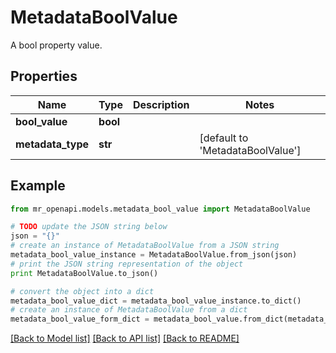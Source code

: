 # MetadataBoolValue

A bool property value.

## Properties
Name | Type | Description | Notes
------------ | ------------- | ------------- | -------------
**bool_value** | **bool** |  | 
**metadata_type** | **str** |  | [default to 'MetadataBoolValue']

## Example

```python
from mr_openapi.models.metadata_bool_value import MetadataBoolValue

# TODO update the JSON string below
json = "{}"
# create an instance of MetadataBoolValue from a JSON string
metadata_bool_value_instance = MetadataBoolValue.from_json(json)
# print the JSON string representation of the object
print MetadataBoolValue.to_json()

# convert the object into a dict
metadata_bool_value_dict = metadata_bool_value_instance.to_dict()
# create an instance of MetadataBoolValue from a dict
metadata_bool_value_form_dict = metadata_bool_value.from_dict(metadata_bool_value_dict)
```
[[Back to Model list]](../README.md#documentation-for-models) [[Back to API list]](../README.md#documentation-for-api-endpoints) [[Back to README]](../README.md)


